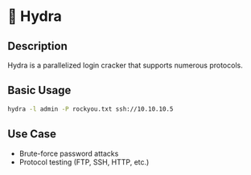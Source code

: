 # 🔐 Hydra

## Description
Hydra is a parallelized login cracker that supports numerous protocols.

## Basic Usage
```bash
hydra -l admin -P rockyou.txt ssh://10.10.10.5
```

## Use Case
- Brute-force password attacks
- Protocol testing (FTP, SSH, HTTP, etc.)
